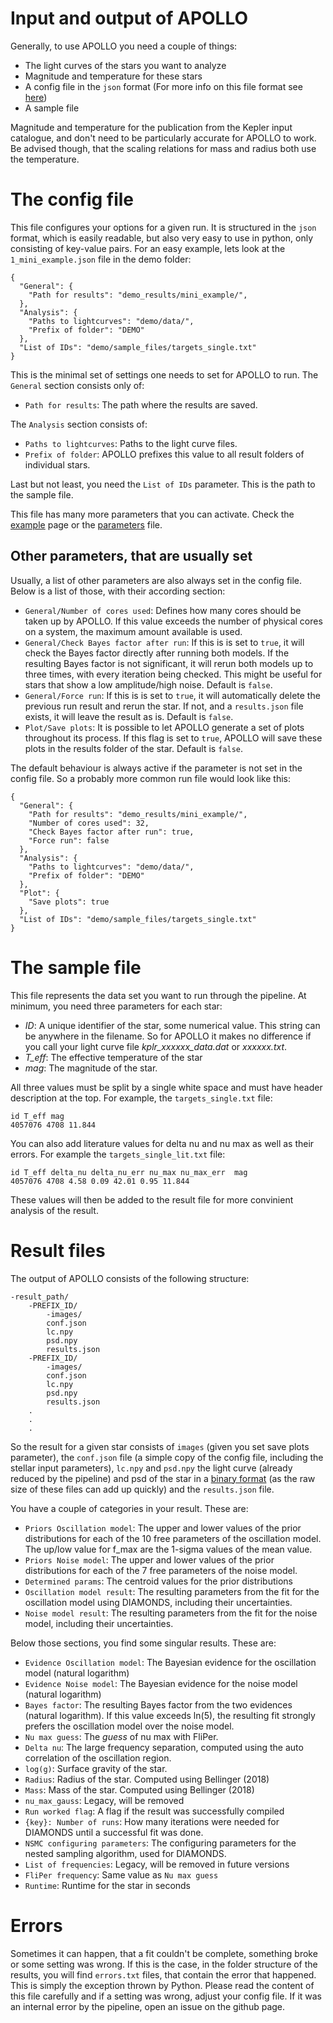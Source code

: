 # Input and output of APOLLO

Generally, to use APOLLO you need a couple of things:

- The light curves of the stars you want to analyze
- Magnitude and temperature for these stars
- A config file in the ```json``` format (For more info on this file format see [here](https://en.wikipedia.org/wiki/JSON))
- A sample file

Magnitude and temperature for the publication from the Kepler input 
catalogue, and don't need to be particularly accurate for APOLLO to work.
Be advised though, that the scaling relations for mass and radius both 
use the temperature.
 
# The config file
This file configures your options for a given run. It is structured in 
the ```json``` format, which is easily readable, but also very easy
to use in python, only consisting of key-value pairs. For an easy example,
lets look at the ```1_mini_example.json``` file in the demo folder:
```
{
  "General": {
    "Path for results": "demo_results/mini_example/",
  },
  "Analysis": {
    "Paths to lightcurves": "demo/data/",
    "Prefix of folder": "DEMO"
  },
  "List of IDs": "demo/sample_files/targets_single.txt"
}

```
This is the minimal set of settings one needs to set for APOLLO to run.
The ```General``` section consists only of:

- ```Path for results```: The path where the results are saved.

The ```Analysis``` section consists of:

- ```Paths to lightcurves```: Paths to the light curve files. 
- ```Prefix of folder```: APOLLO prefixes this value to all result folders
of individual stars. 

Last but not least, you need the ```List of IDs``` parameter. This is the 
path to the sample file.

This file has many more parameters that you can activate. Check the 
[example](showcases.md) page or the [parameters](../parameters.md) file.

## Other parameters, that are usually set
Usually, a list of other parameters are also always set in the config file. Below
is a list of those, with their according section:

- ```General/Number of cores used```: Defines how many cores should be 
taken up by APOLLO. If this value exceeds the number of physical cores on a system,
the maximum amount available is used.
- ```General/Check Bayes factor after run```: If this is is set to ```true```, it
will check the Bayes factor directly after running both models. If the 
resulting Bayes factor is not significant, it will rerun both models up to 
three times, with every iteration being checked. This might be useful for
stars that show a low amplitude/high noise. Default is ```false```.
- ```General/Force run```: If this is is set to ```true```, it will automatically
delete the previous run result and rerun the star. If not, and a ```results.json```
file exists, it will leave the result as is. Default is ```false```.
- ```Plot/Save plots```: It is possible to let APOLLO generate a set of plots
throughout its process. If this flag is set to ```true```, APOLLO will save
these plots in the results folder of the star. Default is ```false```.

The default behaviour is always active if the parameter is not set in the config file.
So a probably more common run file would look like this:
```
{
  "General": {
    "Path for results": "demo_results/mini_example/",
    "Number of cores used": 32,
    "Check Bayes factor after run": true,
    "Force run": false
  },
  "Analysis": {
    "Paths to lightcurves": "demo/data/",
    "Prefix of folder": "DEMO"
  },
  "Plot": {
    "Save plots": true
  },
  "List of IDs": "demo/sample_files/targets_single.txt"
}
```

# The sample file
This file represents the data set you want to run through the pipeline.
At minimum, you need three parameters for each star:

- _ID_: A unique identifier of the star, some numerical value. This string
can be anywhere in the filename. So for APOLLO it makes no difference if you 
call your light curve file _kplr_xxxxxx_data.dat_ or _xxxxxx.txt_.
- _T_eff_: The effective temperature of the star
- _mag_: The magnitude of the star.

All three values must be split by a single white space and must have
header description at the top. For example, the ```targets_single.txt``` file:
```
id T_eff mag
4057076 4708 11.844
```

You can also add literature values for delta nu and nu max as well as their
errors. For example the ```targets_single_lit.txt``` file:
````
id T_eff delta_nu delta_nu_err nu_max nu_max_err  mag
4057076 4708 4.58 0.09 42.01 0.95 11.844
````
These values will then be added to the result file for more convinient
analysis of the result.
# Result files
The output of APOLLO consists of the following structure:
```
-result_path/
    -PREFIX_ID/
        -images/
        conf.json
        lc.npy
        psd.npy
        results.json
    -PREFIX_ID/
        -images/
        conf.json
        lc.npy
        psd.npy
        results.json
    .
    .
    .
```
So the result for a given star consists of ```images``` (given you set 
save plots parameter), the ```conf.json``` file (a simple copy of the 
config file, including the stellar input parameters), ```lc.npy``` and
```psd.npy``` the light curve (already reduced by the pipeline) and psd of the star in a 
[binary format](https://github.com/numpy/numpy/blob/067cb067cb17a20422e51da908920a4fbb3ab851/doc/neps/nep-0001-npy-format.rst)
(as the raw size of these files can add up quickly) and the ```results.json```
file.

You have a couple of categories in your result. These are:

- ```Priors Oscillation model```: The upper and lower values of the prior
distributions for each of the 10 free parameters of the oscillation model. The up/low value for f_max
are the 1-sigma values of the mean value.
- ```Priors Noise model```: The upper and lower values of the prior
distributions for each of the 7 free parameters of the noise model.
- ```Determined params```: The centroid values for the prior distributions
- ```Oscillation model result```: The resulting parameters from the fit
for the oscillation model using DIAMONDS, including their uncertainties.
- ```Noise model result```: The resulting parameters from the fit for the noise
model, including their uncertainties.

Below those sections, you find some singular results. These are:

- ```Evidence Oscillation model```: The Bayesian evidence for the 
oscillation model (natural logarithm)
- ```Evidence Noise model```: The Bayesian evidence for the noise model (natural logarithm)
- ```Bayes factor```: The resulting Bayes factor from the two evidences (natural logarithm).
If this value exceeds ln(5), the resulting fit strongly prefers the 
oscillation model over the noise model.
- ```Nu max guess```: The _guess_ of nu max with FliPer.
- ```Delta nu```: The large frequency separation, computed using the 
auto correlation of the oscillation region.
- ```log(g)```: Surface gravity of the star. 
- ```Radius```: Radius of the star. Computed using Bellinger (2018)
- ```Mass```: Mass of the star. Computed using Bellinger (2018)
- ```nu_max_gauss```: Legacy, will be removed
- ```Run worked flag```: A flag if the result was successfully compiled
- ```{key}: Number of runs```: How many iterations were needed for DIAMONDS
until a successful fit was done.
- ```NSMC configuring parameters```: The configuring parameters for the nested
sampling algorithm, used for DIAMONDS.
- ```List of frequencies```: Legacy, will be removed in future versions
- ```FliPer frequency```: Same value as ```Nu max guess```
- ```Runtime```: Runtime for the star in seconds

# Errors
Sometimes it can happen, that a fit couldn't be complete, something broke
or some setting was wrong. If this is the case, in the folder structure of 
the results, you will find ```errors.txt``` files, that contain the error
that happened. This is simply the exception thrown by Python. Please read 
the content of this file carefully and if a setting was wrong, adjust your 
config file. If it was an internal error by the pipeline, open an issue on 
the github page.